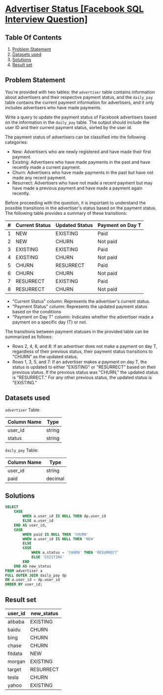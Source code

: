 # [Advertiser Status [Facebook SQL Interview Question]](https://datalemur.com/questions/updated-status)

## Table Of Contents
1. [Problem Statement](#problem-statement)
2. [Datasets used](#datasets-used)
3. [Solutions](#solutions)
4. [Result set](#result-set)

## Problem Statement

You're provided with two tables: the ```advertiser``` table contains information about advertisers and their respective payment status, and the ```daily_pay``` table contains the current payment information for advertisers, and it only includes advertisers who have made payments.

Write a query to update the payment status of Facebook advertisers based on the information in the ```daily_pay``` table. The output should include the user ID and their current payment status, sorted by the user id.

The payment status of advertisers can be classified into the following categories:

- New: Advertisers who are newly registered and have made their first payment.
- Existing: Advertisers who have made payments in the past and have recently made a current payment.
- Churn: Advertisers who have made payments in the past but have not made any recent payment.
- Resurrect: Advertisers who have not made a recent payment but may have made a previous payment and have made a payment again recently.

Before proceeding with the question, it is important to understand the possible transitions in the advertiser's status based on the payment status. The following table provides a summary of these transitions:

| # | Current Status | Updated Status | Payment on Day T |
| - | -------------- | -------------- | ---------------- |
| 1 | NEW            | EXISTING       | Paid             |
| 2 | NEW            | CHURN	      | Not paid         |
| 3 | EXISTING       | EXISTING	      | Paid             |
| 4 | EXISTING       | CHURN          | Not paid         |
| 5 | CHURN          | RESURRECT      | Paid             |
| 6 | CHURN          | CHURN          | Not paid         |
| 7 | RESURRECT      | EXISTING       | Paid             |
| 8 | RESURRECT      | CHURN          | Not paid         |

- "Current Status" column: Represents the advertiser's current status.
- "Payment Status" column: Represents the updated payment status based on the conditions
- "Payment on Day T" column: Indicates whether the advertiser made a payment on a specific day (T) or not.

The transitions between payment statuses in the provided table can be summarized as follows:

- Rows 2, 4, 6, and 8: If an advertiser does not make a payment on day T, regardless of their previous status, their payment status transitions to "CHURN" as the updated status.
- Rows 1, 3, 5, and 7: If an advertiser makes a payment on day T, the status is updated to either "EXISTING" or "RESURRECT" based on their previous status. If the previous status was "CHURN," the updated status is "RESURRECT." For any other previous status, the updated status is "EXISTING."

## Datasets used

```advertiser``` Table:

|  Column Name  | Type          |
| ------------- | ------------- |
| user_id | string |
| status | string |

```daily_pay``` Table:

| Column Name | Type |
| ----------- | ---- |
| user_id |	string |
| paid |	decimal |

## Solutions

```sql
SELECT
    CASE
        WHEN a.user_id IS NULL THEN dp.user_id
        ELSE a.user_id
    END AS user_id,
    CASE
        WHEN paid IS NULL THEN 'CHURN'
        WHEN a.user_id IS NULL THEN 'NEW'
        ELSE
        CASE
            WHEN a.status = 'CHURN' THEN 'RESURRECT'
            ELSE 'EXISTING'
        END
    END AS new_status
FROM advertiser a
FULL OUTER JOIN daily_pay dp
ON a.user_id = dp.user_id
ORDER BY user_id;
```

## Result set

| user_id | new_status |
| ------- | ---------- |
| alibaba | EXISTING   |
| baidu   | CHURN      |
| bing    | CHURN      |
| chase   | CHURN      |
| fitdata | NEW        |
| morgan  | EXISTING   |
| target  | RESURRECT  |
| tesla   | CHURN      |
| yahoo   | EXISTING   |